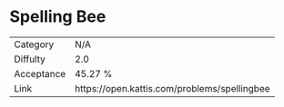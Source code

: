 # Spelling Bee

<table>
    <tr>
        <td>Category</td>
        <td>N/A</td>
    </tr>
    <tr>
        <td>Diffulty</td>
        <td>2.0</td>
    </tr>
    <tr>
        <td>Acceptance</td>
        <td>45.27 %</td>
    </tr>
    <tr>
        <td>Link</td>
        <td>https://open.kattis.com/problems/spellingbee</td>
    </tr>
</table>